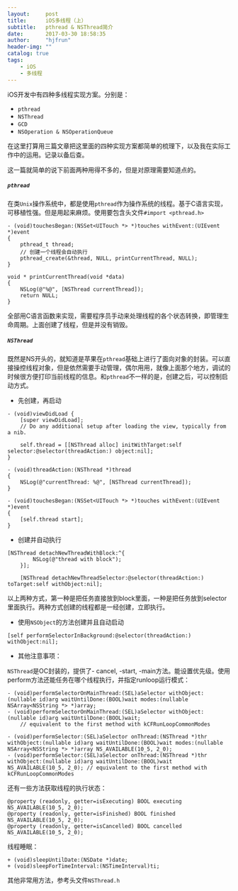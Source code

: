 ```yaml
---
layout:     post
title:      iOS多线程（上）
subtitle:   pthread & NSThread简介
date:       2017-03-30 18:58:35
author:     "hjfrun"
header-img: ""
catalog: true
tags:
    - iOS
    - 多线程
---
```




iOS开发中有四种多线程实现方案。分别是：

* `pthread`
* `NSThread`
* `GCD`
* `NSOperation & NSOperationQueue`

在这里打算用三篇文章把这里面的四种实现方案都简单的梳理下，以及我在实际工作中的运用。记录以备后查。

这一篇就简单的说下前面两种用得不多的，但是对原理需要知道点的。



##### `pthread`

在类`Unix`操作系统中，都是使用`pthread`作为操作系统的线程。基于C语言实现，可移植性强。但是用起来麻烦。使用要包含头文件`#import <pthread.h>`

```objc
- (void)touchesBegan:(NSSet<UITouch *> *)touches withEvent:(UIEvent *)event
{
    pthread_t thread;
  	// 创建一个线程会自动执行
    pthread_create(&thread, NULL, printCurrentThread, NULL);
}

void * printCurrentThread(void *data)
{
    NSLog(@"%@", [NSThread currentThread]);
    return NULL;
}
```

全部用C语言函数来实现，需要程序员手动来处理线程的各个状态转换，即管理生命周期。上面创建了线程，但是并没有销毁。



##### `NSThread`

既然是NS开头的，就知道是苹果在`pthread`基础上进行了面向对象的封装。可以直接操控线程对象，但是依然需要手动管理，偶尔用用，就像上面那个地方，调试的时候很方便打印当前线程的信息。和`pthread`不一样的是，创建之后，可以控制启动方式。

* 先创建，再启动

```objc
- (void)viewDidLoad {
    [super viewDidLoad];
    // Do any additional setup after loading the view, typically from a nib.
    
    self.thread = [[NSThread alloc] initWithTarget:self selector:@selector(threadAction:) object:nil];
}

- (void)threadAction:(NSThread *)thread
{
    NSLog(@"currentThread: %@", [NSThread currentThread]);
}

- (void)touchesBegan:(NSSet<UITouch *> *)touches withEvent:(UIEvent *)event
{
    [self.thread start];
}
```



* 创建并自动执行

```objc
[NSThread detachNewThreadWithBlock:^{
        NSLog(@"thread with block");
    }];
    
    [NSThread detachNewThreadSelector:@selector(threadAction:) toTarget:self withObject:nil];
```

以上两种方式，第一种是把任务直接放到block里面，一种是把任务放到selector里面执行。两种方式创建的线程都是一经创建，立即执行。



* 使用`NSObject`的方法创建并且自动启动

```objc
[self performSelectorInBackground:@selector(threadAction:) withObject:nil];
```



* 其他注意事项：

`NSThread`是OC封装的，提供了- cancel, -start, -main方法。能设置优先级。使用perform方法还能任务在哪个线程执行，并指定runloop运行模式：

```objc
- (void)performSelectorOnMainThread:(SEL)aSelector withObject:(nullable id)arg waitUntilDone:(BOOL)wait modes:(nullable NSArray<NSString *> *)array;
- (void)performSelectorOnMainThread:(SEL)aSelector withObject:(nullable id)arg waitUntilDone:(BOOL)wait;
	// equivalent to the first method with kCFRunLoopCommonModes

- (void)performSelector:(SEL)aSelector onThread:(NSThread *)thr withObject:(nullable id)arg waitUntilDone:(BOOL)wait modes:(nullable NSArray<NSString *> *)array NS_AVAILABLE(10_5, 2_0);
- (void)performSelector:(SEL)aSelector onThread:(NSThread *)thr withObject:(nullable id)arg waitUntilDone:(BOOL)wait NS_AVAILABLE(10_5, 2_0); // equivalent to the first method with kCFRunLoopCommonModes
```

还有一些方法获取线程的执行状态：

```objc
@property (readonly, getter=isExecuting) BOOL executing NS_AVAILABLE(10_5, 2_0);
@property (readonly, getter=isFinished) BOOL finished NS_AVAILABLE(10_5, 2_0);
@property (readonly, getter=isCancelled) BOOL cancelled NS_AVAILABLE(10_5, 2_0);
```

线程睡眠：

```objc
+ (void)sleepUntilDate:(NSDate *)date;
+ (void)sleepForTimeInterval:(NSTimeInterval)ti;
```

其他非常用方法，参考头文件`NSThread.h`
